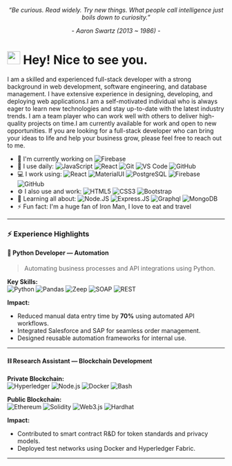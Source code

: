 <p align="center"><i>“Be curious. Read widely. Try new things. What people call intelligence just boils down to curiosity.”</i></p>
<p align="center"><i>- Aaron Swartz (2013 ~ 1986) -</i></p>

<h1><img src="https://emojis.slackmojis.com/emojis/images/1531849430/4246/blob-sunglasses.gif?1531849430" width="30"/> Hey! Nice to see you.</h1>

I am a skilled and experienced full-stack developer with a strong background in web development, software engineering, and database management. I have extensive experience in designing, developing, and deploying web applications.I am a self-motivated individual who is always eager to learn new technologies and stay up-to-date with the latest industry trends. I am a team player who can work well with others to deliver high-quality projects on time.I am currently available for work and open to new opportunities. If you are looking for a full-stack developer who can bring your ideas to life and help your business grow, please feel free to reach out to me.

- 🏢 I'm currently working on ![Firebase](https://img.shields.io/badge/Firebase-black?style=flat-square&logo=firebase)
- 🚀 I use daily:
  ![JavaScript](https://img.shields.io/badge/-JavaScript-black?&logo=javascript)
  ![React](https://img.shields.io/badge/-React-3b2e5a?&logo=react)
  ![Git](https://img.shields.io/badge/-Git-black?&logo=git)
  ![VS Code](https://img.shields.io/badge/-VS%20Code-007ACC?&logo=visual-studio-code)
  ![GitHub](https://img.shields.io/badge/-GitHub-181717?&logo=github)
- 💻 I work using:
  ![React](https://img.shields.io/badge/-React-3b2e5a?&logo=react)
  ![MaterialUI](https://img.shields.io/badge/-MatrialUI-0081CB?&logo=material-UI)
  ![PostgreSQL](https://img.shields.io/badge/-PostgreSQL-336791?&logo=postgresql)
  ![Firebase](https://img.shields.io/badge/Firebase-black?style=flat-square&logo=firebase)
  ![GitHub](https://img.shields.io/badge/-GitHub-181717?&logo=github)
- ⚙️ I also use and work:
  ![HTML5](https://img.shields.io/badge/-HTML5-E34F26?&logo=html5&logoColor=white)
  ![CSS3](https://img.shields.io/badge/-CSS3-1572B6?&logo=css3)
  ![Bootstrap](https://img.shields.io/badge/-Bootstrap-563D7C?&logo=bootstrap)
- 🌱 Learning all about:
  ![Node.JS](https://img.shields.io/badge/-Node.JS-black?&logo=Node.js)
  ![Express.JS](https://img.shields.io/badge/-Express.JS-c7b198?&logo=Express.JS)
  ![Graphql](https://img.shields.io/badge/-Graphql-E10098?&logo=Graphql)
  <img alt="MongoDB" src="https://img.shields.io/badge/-MongoDB-13aa52?style=flat-square&logo=mongodb&logoColor=white" />
- ⚡️ Fun fact: I'm a huge fan of Iron Man, I love to eat and travel

---

### ⚡️ Experience Highlights

#### 🧩 Python Developer — Automation
> Automating business processes and API integrations using Python.

**Key Skills:**  
![Python](https://img.shields.io/badge/-Python-3776AB?&logo=python)
![Pandas](https://img.shields.io/badge/-Pandas-150458?&logo=pandas)
![Zeep](https://img.shields.io/badge/-Zeep-2F3134?&logo=python)
![SOAP](https://img.shields.io/badge/-SOAP-FF6C37?&logo=soap)
![REST](https://img.shields.io/badge/-REST-121011?&logo=rest)

**Impact:**  
- Reduced manual data entry time by **70%** using automated API workflows.  
- Integrated Salesforce and SAP for seamless order management.  
- Designed reusable automation frameworks for internal use.

---

#### ⛓️ Research Assistant — Blockchain Development

**Private Blockchain:**  
![Hyperledger](https://img.shields.io/badge/-Hyperledger-2F3134?&logo=hyperledger)
![Node.js](https://img.shields.io/badge/-Node.js-43853D?&logo=node.js)
![Docker](https://img.shields.io/badge/-Docker-2496ED?&logo=docker)
![Bash](https://img.shields.io/badge/-Bash-121011?&logo=gnu-bash)

**Public Blockchain:**  
![Ethereum](https://img.shields.io/badge/-Ethereum-3C3C3D?&logo=ethereum)
![Solidity](https://img.shields.io/badge/-Solidity-363636?&logo=solidity)
![Web3.js](https://img.shields.io/badge/-Web3.js-F16822?&logo=javascript)
![Hardhat](https://img.shields.io/badge/-Hardhat-1a1a1a?&logo=hardhat)

**Impact:**  
- Contributed to smart contract R&D for token standards and privacy models.  
- Deployed test networks using Docker and Hyperledger Fabric.  

---
